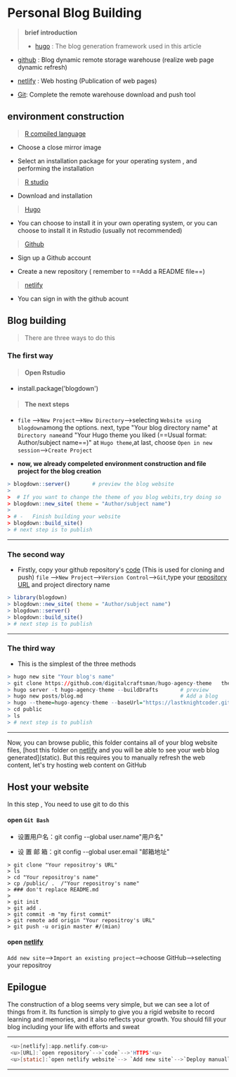  # Personal Blog Building

 >**brief introduction**
 >
 > -   [hugo](https://github.com/gohugoio/hugo/releases) : The blog generation framework used in this article

 -   [github](https://github.com/) : Blog dynamic remote storage warehouse (realize web page dynamic refresh)

 -   [netlify](app.netlify.com) : Web hosting (Publication of web pages)

 -   [Git](https://git-scm.com): Complete the remote warehouse download and push tool


 ## environment construction

 > [R compiled language](https://www.r-project.org/)

 -   Choose a close mirror image
     
 -   Select an installation package for your operating system , and performing the installation


> [R studio](https://posit.co/products/open-source/rstudio/)

-   Download and installation


 > [Hugo](https://github.com/gohugoio/hugo/releases)

 -   You can choose to install it in your own operating system, or you can choose to install it in Rstudio (usually not recommended)

 > [Github](https://github.com/)

 -   Sign up a Github account
   
 -   Create a new repository ( remember to ==Add a README file==)

 > [netlify](netlify)

 -   You can sign in with the github acount

## Blog building

 > There are three ways to do this

### The first way

>#### Open Rstudio

- install.package('blogdown')

>#### The next steps

-  `file` -->`New Project`-->`New Directory`-->selecting `Website using blogdown`among the options.  next, type "Your blog directory name" at `Directory name`and "Your Hugo theme you liked (==Usual format: Author/subject name==)" at `Hugo theme`,at last, choose `Open in new session`-->`Create Project`

-  **now, we already compeleted environment construction and file project for the blog creation**
```R
> blogdown::server()       # preview the blog website  
>  
>  # If you want to change the theme of you blog webits,try doing so  
> blogdown::new_site( theme = "Author/subject name")   
>   
> # -   Finish building your website  
> blogdown::build_site()
> # next step is to publish
```
---

### The second way

- Firstly, copy your github repository's [code](URL) (This is used for cloning and push)  `file` -->`New Project`-->`Version Control`-->`Git`,type your [repository URL](URL) and project directory name
```R
> library(blogdown)  
> blogdown::new_site( theme = "Author/subject name")  
> blogdown::server()  
> blogdown::build_site()
> # next step is to publish
```
---
### The third way
-   This is the simplest of the three methods
```R
> hugo new site "Your blog's name"
> git clone https://github.com/digitalcraftsman/hugo-agency-theme   themes/"theme's name"
> hugo server -t hugo-agency-theme --buildDrafts       # preview
> hugo new posts/blog.md                               # Add a blog
> hugo --theme=hugo-agency-theme --baseUrl="https://lastknightcoder.github.io/" --buildDrafts
> cd public
> ls
> # next step is to publish
```
---
 Now, you can browse public, this folder contains all of your blog website files, [host this folder on [netlify](netlify) and you will be able to see your web blog generated](static). But this requires you to manually refresh the web content, let's try hosting web content on GitHub

 ## Host your website

In this step , You need to use git to do this

 #### open `Git Bash`

 -   设置用户名：git config --global user.name"用户名"
    
 -   设 置 邮 箱：git config --global user.email "邮箱地址"

```Git
> git clone "Your repositroy's URL"  
> ls   
> cd "Your repositroy's name"  
> cp /public/ .  /"Your repositroy's name"  
> ### don't replace README.md  
>   
> git init   
> git add .  
> git commit -m "my first commit"  
> git remote add origin "Your repositroy's URL"  
> git push -u origin master #/(mian)
```

 #### open [netlify](netlify)

 `Add new site`-->`Import an existing project`-->choose GitHub-->selecting your repositroy

 ## Epilogue

 The construction of a blog seems very simple, but we can see a lot of things from it. Its function is simply to give you a rigid website to record learning and memories, and it also reflects your growth. You should fill your blog including your life with efforts and sweat

---
```C
 <u>[netlify]:app.netlify.com<u>
 <u>[URL]:`open repository`-->`code`-->'HTTPS'<u>
 <u>[static]:`open netlify website`--> `Add new site`-->`Deploy manually` just wait a few minutes<u>
```
----------